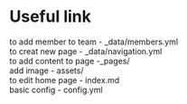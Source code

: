 # Useful link

to add member to team - _data/members.yml \
to creat new page - _data/navigation.yml \
to add content to page -_pages/<page you want to edit> \
add image - assets/ \
to edit home page - index.md \
basic config - config.yml 
